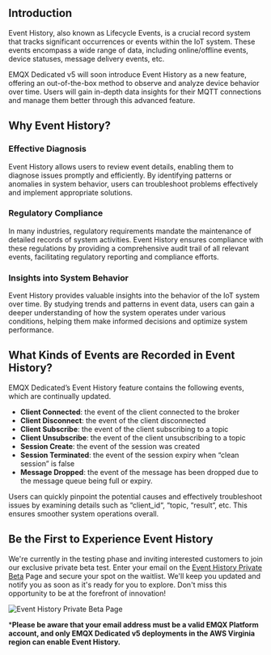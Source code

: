 ## Introduction

Event History, also known as Lifecycle Events, is a crucial record system that tracks significant occurrences or events within the IoT system. These events encompass a wide range of data, including online/offline events, device statuses, message delivery events, etc.

EMQX Dedicated v5 will soon introduce Event History as a new feature, offering an out-of-the-box method to observe and analyze device behavior over time. Users will gain in-depth data insights for their MQTT connections and manage them better through this advanced feature.

## Why Event History?

### Effective Diagnosis 

Event History allows users to review event details, enabling them to diagnose issues promptly and efficiently. By identifying patterns or anomalies in system behavior, users can troubleshoot problems effectively and implement appropriate solutions.

### **Regulatory Compliance**

In many industries, regulatory requirements mandate the maintenance of detailed records of system activities. Event History ensures compliance with these regulations by providing a comprehensive audit trail of all relevant events, facilitating regulatory reporting and compliance efforts.

### **Insights into System Behavior**

Event History provides valuable insights into the behavior of the IoT system over time. By studying trends and patterns in event data, users can gain a deeper understanding of how the system operates under various conditions, helping them make informed decisions and optimize system performance.

## What Kinds of Events are Recorded in Event History?

EMQX Dedicated’s Event History feature contains the following events, which are continually updated.

- **Client Connected**: the event of the client connected to the broker
- **Client Disconnect**: the event of the client disconnected
- **Client Subscribe**: the event of the client subscribing to a topic
- **Client Unsubscribe**: the event of the client unsubscribing to a topic
- **Session Create**: the event of the session was created
- **Session Terminated**: the event of the session expiry when “clean session” is false
- **Message Dropped**: the event of the message has been dropped due to the message queue being full or expiry.

Users can quickly pinpoint the potential causes and effectively troubleshoot issues by examining details such as “client_id“, “topic, “result“, etc. This ensures smoother system operations overall.

## Be the First to Experience Event History

We're currently in the testing phase and inviting interested customers to join our exclusive private beta test. Enter your email on the [Event History Private Beta](https://www.emqx.com/en/cloud/event-history-private-beta) Page and secure your spot on the waitlist. We'll keep you updated and notify you as soon as it's ready for you to explore. Don't miss this opportunity to be at the forefront of innovation!

![Event History Private Beta Page](https://assets.emqx.com/images/0bd19aac1ad51c8a3eb513bbf6d5a4f6.png)

***Please be aware that your email address must be a valid EMQX Platform account, and only EMQX Dedicated v5 deployments in the AWS Virginia region can enable Event History.**
